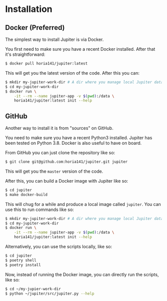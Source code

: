 # Installation

## Docker (Preferred)

The simplest way to install Jupiter is via Docker.

You first need to make sure you have a recent Docker installed. After that it's straightforward:

```bash
$ docker pull horia141/jupiter:latest
```

This will get you the latest version of the code. After this you can:

```bash
$ mkdir my-jupiter-work-dir # A dir where you manage local Jupiter data.
$ cd my-jupiter-work-dir
$ docker run \
    -it --rm --name jupiter-app -v $(pwd):/data \
    horia141/jupiter:latest init --help
```

## GitHub

Another way to install it is from "sources" on GitHub.

You need to make sure you have a recent Python3 installed. Jupiter has been tested on Python 3.8. Docker is also
useful to have on board.

From GitHub you can just clone the repository like so:

```bash
$ git clone git@github.com:horia141/jupiter.git jupiter
```

This will get you the `master` version of the code.

After this, you can build a Docker image with Jupiter like so:

```bash
$ cd jupiter
$ make docker-build
```

This will chug for a while and produce a local image called `jupiter`. You can use this to run commands like so:

```bash
$ mkdir my-jupiter-work-dir # A dir where you manage local Jupiter data.
$ cd my-jupiter-work-dir
$ docker run \
    -it --rm --name jupiter-app -v $(pwd):/data \
    horia141/jupiter:latest init --help
```

Alternatively, you can use the scripts locally, like so:

```bash
$ cd jupiter
$ poetry shell
$ poetry install
```

Now, instead of running the Docker image, you can directly run the scripts, like so:

```bash
$ cd ~/my-jupier-work-dir
$ python ~/jupiter/src/jupiter.py --help
```
